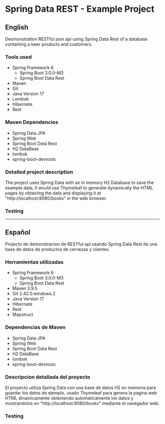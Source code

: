 # Spring Data REST - Example Project

## English
Desmonstration RESTful json api using Spring Data Rest of a database containing a beer products and customers.

### Tools used
- Spring Framework 6
    - Spring Boot 3.0.0-M3
    - Spring Boot Data Rest
- Maven
- Git 
- Java Version 17
- Lombok
- Hibernate
- Rest


### Maven Dependencies
- Spring Data JPA
- Spring Web
- Spring Boot Data Rest
- H2 DataBase
- lombok
- spring-boot-devtools

### Detailed project description
The project uses Spring Data with an in memory H2 Database to save the example data, it would use Thymeleaf to generate dynamically the HTML pages by obtaining the data and displaying it at "http://localhost:8080/books" in the web browser.

### Testing




___________________________________________________



## Español
Projecto de demonstracion de RESTful api usando Spring Data Rest de una base de datos de productos de cervezas y clientes.

### Herramientas utilizadas
- Spring Framework 6
    - Spring Boot 3.0.0-M3
    - Spring Boot Data Rest
- Maven 3.9.5
- Git 2.42.0.windows.2
- Java Version 17
- Hibernate
- Rest
- Mapstruct

### Dependencias de Maven 
- Spring Data JPA
- Spring Web
- Spring Boot Data Rest
- H2 DataBase
- lombok
- spring-boot-devtools

### Descripcion detallada del proyecto
El proyecto utiliza Spring Data con una base de datos H2 en memoria para guardar los datos de ejemplo, usado Thymeleaf  para genera la pagina web HTML dinamicamente obteniendo automaticamente los datos y mostrandolos en "http://localhost:8080/books" mediante el navegador web.

### Testing
